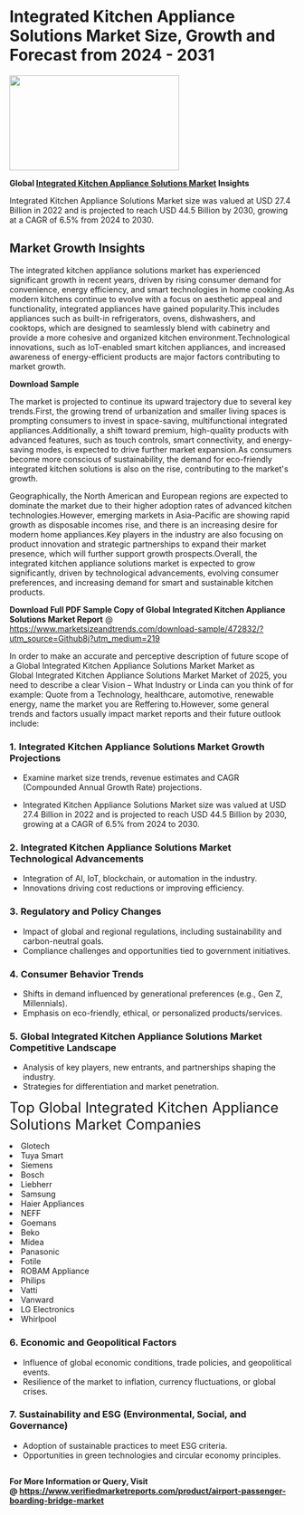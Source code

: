 <H1>Integrated Kitchen Appliance Solutions Market Size, Growth and Forecast from 2024 - 2031</H1><img class="aligncenter size-medium wp-image-584254" src="https://thirdeyenews.in/wp-content/uploads/2024/09/Global-Market-Research-300x168.jpeg" alt="" width="300" height="168" /><p><strong>Global&nbsp;<a href="https://www.marketsizeandtrends.com/download-sample/472832/?utm_source=Github8j?utm_medium=219">Integrated Kitchen Appliance Solutions Market</a> Insights</strong></p><p>Integrated Kitchen Appliance Solutions Market size was valued at USD 27.4 Billion in 2022 and is projected to reach USD 44.5 Billion by 2030, growing at a CAGR of 6.5% from 2024 to 2030.</p><p><h2>Market Growth Insights</h2> <p>The integrated kitchen appliance solutions market has experienced significant growth in recent years, driven by rising consumer demand for convenience, energy efficiency, and smart technologies in home cooking.As modern kitchens continue to evolve with a focus on aesthetic appeal and functionality, integrated appliances have gained popularity.This includes appliances such as built-in refrigerators, ovens, dishwashers, and cooktops, which are designed to seamlessly blend with cabinetry and provide a more cohesive and organized kitchen environment.Technological innovations, such as IoT-enabled smart kitchen appliances, and increased awareness of energy-efficient products are major factors contributing to market growth.</p> <p><strong>Download Sample</strong></p> <p>The market is projected to continue its upward trajectory due to several key trends.First, the growing trend of urbanization and smaller living spaces is prompting consumers to invest in space-saving, multifunctional integrated appliances.Additionally, a shift toward premium, high-quality products with advanced features, such as touch controls, smart connectivity, and energy-saving modes, is expected to drive further market expansion.As consumers become more conscious of sustainability, the demand for eco-friendly integrated kitchen solutions is also on the rise, contributing to the market's growth.</p> <p>Geographically, the North American and European regions are expected to dominate the market due to their higher adoption rates of advanced kitchen technologies.However, emerging markets in Asia-Pacific are showing rapid growth as disposable incomes rise, and there is an increasing desire for modern home appliances.Key players in the industry are also focusing on product innovation and strategic partnerships to expand their market presence, which will further support growth prospects.Overall, the integrated kitchen appliance solutions market is expected to grow significantly, driven by technological advancements, evolving consumer preferences, and increasing demand for smart and sustainable kitchen products.</p> <p><span class=""><strong>Download Full PDF Sample Copy of Global Integrated Kitchen Appliance Solutions Market Report</strong> @ <a href="https://www.marketsizeandtrends.com/download-sample/472832/?utm_source=Github8j?utm_medium=219" target="_blank">https://www.marketsizeandtrends.com/download-sample/472832/?utm_source=Github8j?utm_medium=219</a></span></p><p>In order to make an accurate and perceptive description of future scope of a Global&nbsp;Integrated Kitchen Appliance Solutions Market Market as Global&nbsp;Integrated Kitchen Appliance Solutions Market Market of 2025, you need to describe a clear Vision &ndash; What Industry or Linda can you think of for example: Quote from a Technology, healthcare, automotive, renewable energy, name the market you are Reffering to.However, some general trends and factors usually impact market reports and their future outlook include:</p><h3>1.&nbsp;<strong>Integrated Kitchen Appliance Solutions Market Growth Projections</strong></h3><ul><li>Examine market size trends, revenue estimates and CAGR (Compounded Annual Growth Rate) projections.</li><li><p>Integrated Kitchen Appliance Solutions Market size was valued at USD 27.4 Billion in 2022 and is projected to reach USD 44.5 Billion by 2030, growing at a CAGR of 6.5% from 2024 to 2030.</p></li></ul><h3>2.&nbsp;<strong>Integrated Kitchen Appliance Solutions Market Technological Advancements</strong></h3><ul><li>Integration of AI, IoT, blockchain, or automation in the industry.</li><li>Innovations driving cost reductions or improving efficiency.</li></ul><h3>3.&nbsp;<strong>Regulatory and Policy Changes</strong></h3><ul><li>Impact of global and regional regulations, including sustainability and carbon-neutral goals.</li><li>Compliance challenges and opportunities tied to government initiatives.</li></ul><h3>4.&nbsp;<strong>Consumer Behavior Trends</strong></h3><ul><li>Shifts in demand influenced by generational preferences (e.g., Gen Z, Millennials).</li><li>Emphasis on eco-friendly, ethical, or personalized products/services.</li></ul><h3>5.&nbsp;<strong>Global Integrated Kitchen Appliance Solutions Market Competitive Landscape</strong></h3><ul><li>Analysis of key players, new entrants, and partnerships shaping the industry.</li><li>Strategies for differentiation and market penetration.</li></ul><p data-pm-slice="1 1 []"><span style="color: inherit; font-family: inherit; font-size: 25px;">Top Global Integrated Kitchen Appliance Solutions Market Companies</span></p><div class="" data-test-id=""><p><li>Glotech</li><li> Tuya Smart</li><li> Siemens</li><li> Bosch</li><li> Liebherr</li><li> Samsung</li><li> Haier Appliances</li><li> NEFF</li><li> Goemans</li><li> Beko</li><li> Midea</li><li> Panasonic</li><li> Fotile</li><li> ROBAM Appliance</li><li> Philips</li><li> Vatti</li><li> Vanward</li><li> LG Electronics</li><li> Whirlpool</li></p></div><h3>6.&nbsp;<strong>Economic and Geopolitical Factors</strong></h3><ul><li>Influence of global economic conditions, trade policies, and geopolitical events.</li><li>Resilience of the market to inflation, currency fluctuations, or global crises.</li></ul><h3>7.&nbsp;<strong>Sustainability and ESG (Environmental, Social, and Governance)</strong></h3><ul><li>Adoption of sustainable practices to meet ESG criteria.</li><li>Opportunities in green technologies and circular economy principles.</li></ul><h2><strong style="font-size: 14px;">For More Information or Query, Visit @&nbsp;</strong><a style="background-color: #ffffff; font-size: 14px;" href="https://www.marketsizeandtrends.com/report/integrated-kitchen-appliance-solutions-market/" target="_blank">https://www.verifiedmarketreports.com/product/airport-passenger-boarding-bridge-market</a></h2>
